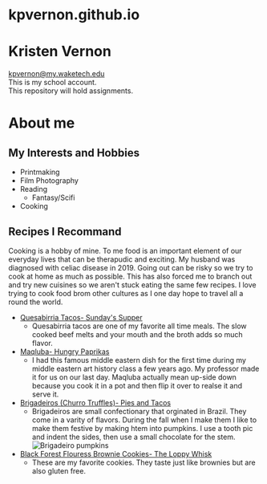 # kpvernon.github.io
# Kristen Vernon  
kpvernon@my.waketech.edu  
This is my school account.  
This repository will hold assignments.
# About me
## My Interests and Hobbies
* Printmaking
* Film Photography
* Reading
  * Fantasy/Scifi
* Cooking  
## Recipes I Recommand
Cooking is a hobby of mine. To me food is an important element of our everyday lives that can be therapudic and exciting. My husband was diagnosed with celiac disease in 2019. Going out can be risky so we try to cook at home as much as possible. This has also forced me to branch out and try new cuisines so we aren't stuck eating the same few recipes. I love trying to cook food brom other cultures as I one day hope to travel all a round the world.
* [Quesabirria Tacos- Sunday's Supper](https://sundaysuppermovement.com/quesabirria-tacos/)  
  * Quesabirria tacos are one of my favorite all time meals. The slow cooked beef melts and your mouth and the broth adds so much flavor. 
* [Maqluba- Hungry Paprikas](https://www.hungrypaprikas.com/maqluba/)
  * I had this famous middle eastern dish for the first time during my middle eastern art history class a few years ago. My professor made it for us on our last day. Maqluba actually mean up-side down because you cook it in a pot and then flip it over to realse it and serve it.
* [Brigadeiros \(Churro Truffles\)- Pies and Tacos](https://www.piesandtacos.com/dulce-de-leche-fudge-churros-truffles/)
  * Brigadeiros are small confectionary that orginated in Brazil. They come in a varity of flavors. During the fall when I make them I like to make them festive by making htem into pumpkins. I use a tooth pic and indent the sides, then use a small chocolate for the stem. ![Brigadeiro pumpkins](https://imgur.com/a/wqpA0Wm)
* [Black Forest Flouress Brownie Cookies- The Loppy Whisk](https://theloopywhisk.com/2021/12/30/black-forest-flourless-brownie-cookies/)
  * These are my favorite cookies. They taste just like brownies but are also gluten free.
